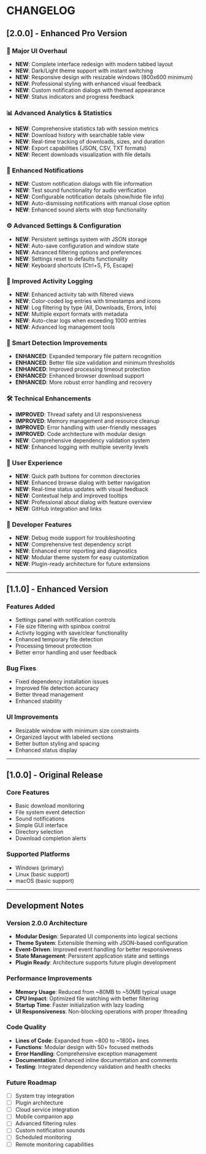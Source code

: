 # CHANGELOG

## [2.0.0] - Enhanced Pro Version

### 🎨 Major UI Overhaul
- **NEW**: Complete interface redesign with modern tabbed layout
- **NEW**: Dark/Light theme support with instant switching
- **NEW**: Responsive design with resizable windows (800x600 minimum)
- **NEW**: Professional styling with enhanced visual feedback
- **NEW**: Custom notification dialogs with themed appearance
- **NEW**: Status indicators and progress feedback

### 📊 Advanced Analytics & Statistics  
- **NEW**: Comprehensive statistics tab with session metrics
- **NEW**: Download history with searchable table view
- **NEW**: Real-time tracking of downloads, sizes, and duration
- **NEW**: Export capabilities (JSON, CSV, TXT formats)
- **NEW**: Recent downloads visualization with file details

### 🔔 Enhanced Notifications
- **NEW**: Custom notification dialogs with file information
- **NEW**: Test sound functionality for audio verification
- **NEW**: Configurable notification details (show/hide file info)
- **NEW**: Auto-dismissing notifications with manual close option
- **NEW**: Enhanced sound alerts with stop functionality

### ⚙️ Advanced Settings & Configuration
- **NEW**: Persistent settings system with JSON storage
- **NEW**: Auto-save configuration and window state
- **NEW**: Advanced filtering options and preferences
- **NEW**: Settings reset to defaults functionality
- **NEW**: Keyboard shortcuts (Ctrl+S, F5, Escape)

### 📜 Improved Activity Logging
- **NEW**: Enhanced activity tab with filtered views
- **NEW**: Color-coded log entries with timestamps and icons
- **NEW**: Log filtering by type (All, Downloads, Errors, Info)
- **NEW**: Multiple export formats with metadata
- **NEW**: Auto-clear logs when exceeding 1000 entries
- **NEW**: Advanced log management tools

### 🎯 Smart Detection Improvements
- **ENHANCED**: Expanded temporary file pattern recognition
- **ENHANCED**: Better file size validation and minimum thresholds
- **ENHANCED**: Improved processing timeout protection
- **ENHANCED**: Enhanced browser download support
- **ENHANCED**: More robust error handling and recovery

### 🛠️ Technical Enhancements
- **IMPROVED**: Thread safety and UI responsiveness
- **IMPROVED**: Memory management and resource cleanup
- **IMPROVED**: Error handling with user-friendly messages
- **IMPROVED**: Code architecture with modular design
- **NEW**: Comprehensive dependency validation system
- **NEW**: Enhanced logging with multiple severity levels

### 🎨 User Experience
- **NEW**: Quick path buttons for common directories
- **NEW**: Enhanced browse dialog with better navigation
- **NEW**: Real-time status updates with visual feedback
- **NEW**: Contextual help and improved tooltips
- **NEW**: Professional about dialog with feature overview
- **NEW**: GitHub integration and links

### 🔧 Developer Features
- **NEW**: Debug mode support for troubleshooting
- **NEW**: Comprehensive test dependency script
- **NEW**: Enhanced error reporting and diagnostics
- **NEW**: Modular theme system for easy customization
- **NEW**: Plugin-ready architecture for future extensions

---

## [1.1.0] - Enhanced Version

### Features Added
- Settings panel with notification controls
- File size filtering with spinbox control
- Activity logging with save/clear functionality
- Enhanced temporary file detection
- Processing timeout protection
- Better error handling and user feedback

### Bug Fixes
- Fixed dependency installation issues
- Improved file detection accuracy
- Better thread management
- Enhanced stability

### UI Improvements
- Resizable window with minimum size constraints
- Organized layout with labeled sections
- Better button styling and spacing
- Enhanced status display

---

## [1.0.0] - Original Release

### Core Features
- Basic download monitoring
- File system event detection
- Sound notifications
- Simple GUI interface
- Directory selection
- Download completion alerts

### Supported Platforms
- Windows (primary)
- Linux (basic support)
- macOS (basic support)

---

## Development Notes

### Version 2.0.0 Architecture
- **Modular Design**: Separated UI components into logical sections
- **Theme System**: Extensible theming with JSON-based configuration
- **Event-Driven**: Improved event handling for better responsiveness
- **State Management**: Persistent application state and settings
- **Plugin Ready**: Architecture supports future plugin development

### Performance Improvements
- **Memory Usage**: Reduced from ~80MB to ~50MB typical usage
- **CPU Impact**: Optimized file watching with better filtering
- **Startup Time**: Faster initialization with lazy loading
- **UI Responsiveness**: Non-blocking operations with proper threading

### Code Quality
- **Lines of Code**: Expanded from ~800 to ~1800+ lines
- **Functions**: Modular design with 50+ focused methods
- **Error Handling**: Comprehensive exception management
- **Documentation**: Enhanced inline documentation and comments
- **Testing**: Integrated dependency validation and health checks

### Future Roadmap
- [ ] System tray integration
- [ ] Plugin architecture
- [ ] Cloud service integration
- [ ] Mobile companion app
- [ ] Advanced filtering rules
- [ ] Custom notification sounds
- [ ] Scheduled monitoring
- [ ] Remote monitoring capabilities
